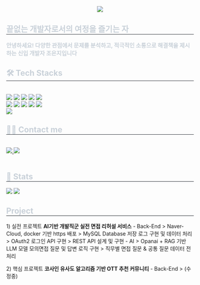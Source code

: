 <div align= "center">
    <img src="https://capsule-render.vercel.app/api?type=waving&color=accafb&height=240&text=Welcome!%20😄&animation=scaleIn&fontColor=ffffff&fontSize=70" />
    </div>
    <div style="text-align: left;"> 
    <h2 style="border-bottom: 1px solid #21262d; color: #c9d1d9;"> 끝없는 개발자로서의 여정을 즐기는 자 </h2>  
    <div style="font-weight: 700; font-size: 15px; text-align: left; color: #c9d1d9;"> 안녕하세요! 다양한 관점에서 문제를 분석하고, 적극적인 소통으로 해결책을 제시하는 신입 개발자 조은지입니다 </div> 
    </div>
    <div style="text-align: left;">
    <h2 style="border-bottom: 1px solid #21262d; color: #c9d1d9;"> 🛠️ Tech Stacks </h2> <br> 
    <div style="margin: ; text-align: left;" "text-align: left;"> <img src="https://img.shields.io/badge/Docker-2496ED?style=for-the-badge&logo=Docker&logoColor=white">
          <img src="https://img.shields.io/badge/Figma-F24E1E?style=for-the-badge&logo=Figma&logoColor=white">
          <img src="https://img.shields.io/badge/Git-F05032?style=for-the-badge&logo=Git&logoColor=white">
          <img src="https://img.shields.io/badge/Github-181717?style=for-the-badge&logo=Github&logoColor=white">
          <img src="https://img.shields.io/badge/Java-007396?style=for-the-badge&logo=Java&logoColor=white">
          <br/><img src="https://img.shields.io/badge/MySQL-4479A1?style=for-the-badge&logo=MySQL&logoColor=white">
          <img src="https://img.shields.io/badge/Linux-FCC624?style=for-the-badge&logo=Linux&logoColor=white">
          <img src="https://img.shields.io/badge/Notion-000000?style=for-the-badge&logo=Notion&logoColor=white">
          <img src="https://img.shields.io/badge/Oracle-F80000?style=for-the-badge&logo=Oracle&logoColor=white">
          <img src="https://img.shields.io/badge/Python-3776AB?style=for-the-badge&logo=Python&logoColor=white">
          <br/>
          <img src="https://img.shields.io/badge/Spring-6DB33F?style=for-the-badge&logo=Spring&logoColor=white">
          </div>
    </div>
    <div style="text-align: left;">
    <h2 style="border-bottom: 1px solid #21262d; color: #c9d1d9;"> 🧑‍💻 Contact me </h2> <br> 
    <div style="text-align: left;"> <a href=https://blog.naver.com/l0_y0k0> <img src="https://img.shields.io/badge/Naver-03C75A?style=for-the-badge&logo=Naver&logoColor=white&link=https://blog.naver.com/l0_y0k0"> </a>
         <a href=mailto:ej960224@gmail.com> <img src="https://img.shields.io/badge/Gmail-EA4335?style=for-the-badge&logo=Gmail&logoColor=white&link=mailto:ej960224@gmail.com"> </a>
          </div>  <br> 
    <div style="text-align: left;">  </div> 
    </div>
    <div style="text-align: left;"> 
    <h2 style="border-bottom: 1px solid #21262d; color: #c9d1d9;"> 🏅 Stats </h2> <div style="text-align: left;"> <img src="https://github-readme-stats.vercel.app/api?username=joeunjiii&bg_color=60,9ab2f9,ffffff&title_color=000000&text_color=000000"
         /> <img src="https://github-readme-stats.vercel.app/api/top-langs/?username=joeunjiii&layout=compact&bg_color=60,9ab2f9,ffffff&title_color=000000&text_color=000000"
           /> </div> 
    </div>

<h2 style="border-bottom: 1px solid #21262d; color: #c9d1d9;"> Project </h2>
<p>
1) 실전 프로젝트 <b>AI기반 개발직군 실전 면접 리허설 서비스</b>
   - Back-End 
     > Naver-Cloud, docker 기반 https 배포 
     > MySQL Database 저장 로그 구현 및 데이터 처리 
     > OAuth2 로그인 API 구현
     > REST API 설계 및 구현
   - AI 
     > Opanai + RAG 기반 LLM 모델 모의면접 질문 및 답변 로직 구현 
     > 직무별 면접 질문 & 공통 질문 데이터 전처리  
</p>
<p>
2) 핵심 프로젝트 <b>코사인 유사도 알고리즘 기반 OTT 추천 커뮤니티</b>
    - Back-End
      > (수정중)
    
</p>
    
    
